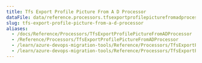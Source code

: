 ```yaml
---
title: Tfs Export Profile Picture From A D Processor
dataFile: data/reference.processors.tfsexportprofilepicturefromadprocessor.yaml
slug: tfs-export-profile-picture-from-a-d-processor
aliases:
  - /docs/Reference/Processors/TfsExportProfilePictureFromADProcessor
  - /Reference/Processors/TfsExportProfilePictureFromADProcessor
  - /learn/azure-devops-migration-tools/Reference/Processors/TfsExportProfilePictureFromADProcessor
  - /learn/azure-devops-migration-tools/Reference/Processors/TfsExportProfilePictureFromADProcessor/index.md
---
```

